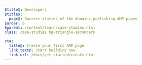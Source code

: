 ```yaml
---
$title@: Developers
$titles:
  page@: Success stories of the domains publishing AMP pages
$order: 6
$parent: /content/learn/case-studies.html
class: case-studies bg-triangle-secondary

cta:
  title@: Create your first AMP page
  link_text@: Start building now
  link_url: /docs/get_started/create.html
---
```

